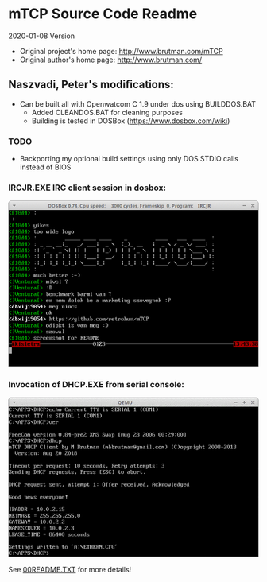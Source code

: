 # mTCP Source Code Readme
2020-01-08 Version

- Original project's home page: http://www.brutman.com/mTCP
- Original author's home page: http://www.brutman.com/

## Naszvadi, Peter's modifications:

- Can be built all with Openwatcom C 1.9 under dos using BUILDDOS.BAT
  - Added CLEANDOS.BAT for cleaning purposes
  - Building is tested in DOSBox (https://www.dosbox.com/wiki)

### TODO

- Backporting my optional build settings using only DOS STDIO calls instead of BIOS

### IRCJR.EXE IRC client session in dosbox:

![DOSBox textmode, slip + packet driver](DEVDOCS/DOSBXIRC.GIF)

### Invocation of DHCP.EXE from serial console:

![QEMU serial console, freedos, rtl8139 vNIC, dhcp](DEVDOCS/QEMUDHCP.GIF)

See [00README.TXT](00README.TXT) for more details!
